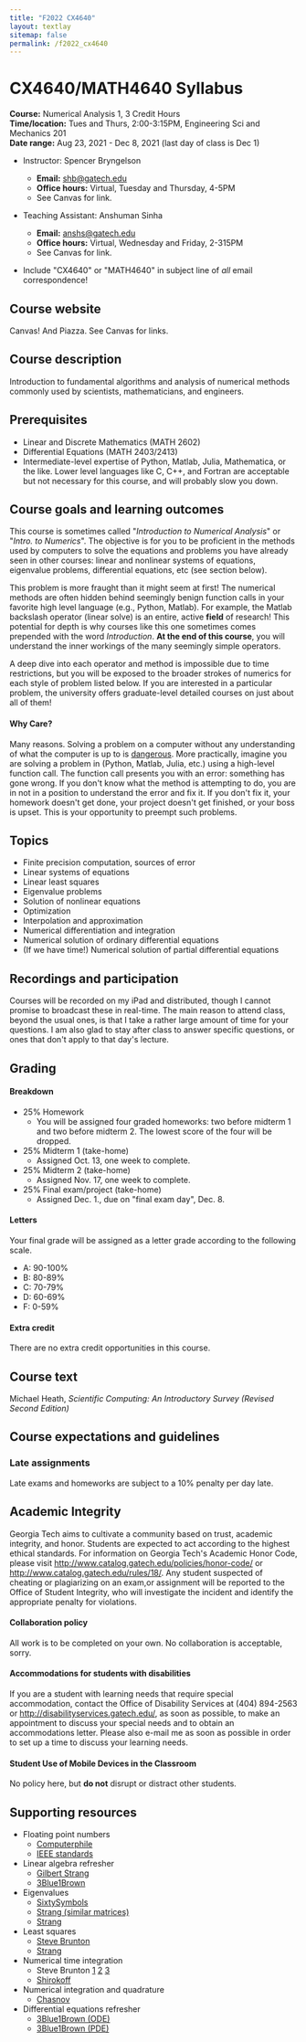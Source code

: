 ```yaml
---
title: "F2022 CX4640"
layout: textlay
sitemap: false
permalink: /f2022_cx4640
---
```


# CX4640/MATH4640 Syllabus

__Course:__ Numerical Analysis 1, 3 Credit Hours  
__Time/location:__ Tues and Thurs, 2:00-3:15PM, Engineering Sci and Mechanics 201  
__Date range:__ Aug 23, 2021 - Dec 8, 2021 (last day of class is Dec 1)

* Instructor: Spencer Bryngelson 
	* **Email:** shb@gatech.edu
  * **Office hours:** Virtual, Tuesday and Thursday, 4-5PM
  * See Canvas for link.

* Teaching Assistant: Anshuman Sinha
	* **Email:** anshs@gatech.edu
  * **Office hours:** Virtual, Wednesday and Friday, 2-315PM
  * See Canvas for link.

* Include "CX4640" or "MATH4640" in subject line of _all_ email correspondence!

## Course website

Canvas! And Piazza. See Canvas for links.

## Course description

Introduction to fundamental algorithms and analysis of numerical methods commonly used by scientists, mathematicians, and engineers. 

## Prerequisites

* Linear and Discrete Mathematics (MATH 2602) 
* Differential Equations (MATH 2403/2413)
* Intermediate-level expertise of Python, Matlab, Julia, Mathematica, or the like.
Lower level languages like C, C++, and Fortran are acceptable but not necessary for this course, and will probably slow you down.

## Course goals and learning outcomes

This course is sometimes called "_Introduction to Numerical Analysis_" or "_Intro. to Numerics_". 
The objective is for you to be proficient in the methods used by computers to solve the equations and problems you have already seen in other courses: linear and nonlinear systems of equations, eigenvalue problems, differential equations, etc (see section below).

This problem is more fraught than it might seem at first!
The numerical methods are often hidden behind seemingly benign function calls in your favorite high level language (e.g., Python, Matlab).
For example, the Matlab backslash operator (linear solve) is an entire, active __field__ of research! 
This potential for depth is why courses like this one sometimes comes prepended with the word _Introduction_.
__At the end of this course__, you will understand the inner workings of the many seemingly simple operators.

A deep dive into each operator and method is impossible due to time restrictions, but you will be exposed to the broader strokes of numerics for each style of problem listed below.
If you are interested in a particular problem, the university offers graduate-level detailed courses on just about all of them!

#### Why Care?

Many reasons.
Solving a problem on a computer without any understanding of what the computer is up to is [dangerous](http://ta.twi.tudelft.nl/users/vuik/wi211/disasters.html).
More practically, imagine you are solving a problem in (Python, Matlab, Julia, etc.) using a high-level function call. 
The function call presents you with an error: something has gone wrong.
If you don't know what the method is attempting to do, you are in not in a position to understand the error and fix it.
If you don't fix it, your homework doesn't get done, your project doesn't get finished, or your boss is upset.
This is your opportunity to preempt such problems.

## Topics

* Finite precision computation, sources of error
* Linear systems of equations
* Linear least squares 
* Eigenvalue problems
* Solution of nonlinear equations
* Optimization
* Interpolation and approximation
* Numerical differentiation and integration
* Numerical solution of ordinary differential equations
* (If we have time!) Numerical solution of partial differential equations

## Recordings and participation

Courses will be recorded on my iPad and distributed, though I cannot promise to broadcast these in real-time.
The main reason to attend class, beyond the usual ones, is that I take a rather large amount of time for your questions. 
I am also glad to stay after class to answer specific questions, or ones that don't apply to that day's lecture.

## Grading

#### Breakdown 

* 25% Homework 
	* You will be assigned four graded homeworks: two before midterm 1 and two before midterm 2. 
	The lowest score of the four will be dropped.
* 25% Midterm 1 (take-home)
	* Assigned Oct. 13, one week to complete.
* 25% Midterm 2 (take-home)
	* Assigned Nov. 17, one week to complete.
* 25% Final exam/project (take-home)
	* Assigned Dec. 1., due on "final exam day", Dec. 8.

#### Letters

Your final grade will be assigned as a letter grade according to the following scale. 

* A: 90-100%
* B: 80-89%
* C: 70-79%
* D: 60-69%
* F: 0-59%

#### Extra credit

There are no extra credit opportunities in this course.

## Course text

Michael Heath, *Scientific Computing: An Introductory Survey (Revised Second Edition)* 

## Course expectations and guidelines

### Late assignments

Late exams and homeworks are subject to a 10% penalty per day late.

## Academic Integrity

Georgia Tech aims to cultivate a community based on trust, academic integrity, and honor.
Students are expected to act according to the highest ethical standards.
For information on Georgia Tech's Academic Honor Code, please visit http://www.catalog.gatech.edu/policies/honor-code/ or http://www.catalog.gatech.edu/rules/18/.
Any student suspected of cheating or plagiarizing on an exam,or assignment will be reported to the Office of Student Integrity, who will investigate the incident and identify the appropriate penalty for violations.

#### Collaboration policy

All work is to be completed on your own. No collaboration is acceptable, sorry.

#### Accommodations for students with disabilities

If you are a student with learning needs that require special accommodation, contact the Office of Disability Services at (404) 894-2563 or http://disabilityservices.gatech.edu/, as soon as possible, to make an appointment to discuss your special needs and to obtain an accommodations letter.
Please also e-mail me as soon as possible in order to set up a time to discuss your learning needs.

#### Student Use of Mobile Devices in the Classroom

No policy here, but __do not__ disrupt or distract other students.

## Supporting resources

* Floating point numbers
  - [Computerphile](https://www.youtube.com/watch?v=PZRI1IfStY0)
  * [IEEE standards](https://www.youtube.com/watch?v=RuKkePyo9zk)
* Linear algebra refresher 
  - [Gilbert Strang](https://www.youtube.com/playlist?list=PL49CF3715CB9EF31D)
  - [3Blue1Brown](https://www.youtube.com/playlist?list=PLZHQObOWTQDPD3MizzM2xVFitgF8hE_ab)
* Eigenvalues
  - [SixtySymbols](https://www.youtube.com/watch?v=PFDu9oVAE-g)
  * [Strang (similar matrices)](https://www.youtube.com/watch?v=LKMGo8G7-vk)
  - [Strang](https://www.youtube.com/watch?v=ZTNniGvY5IQ)
* Least squares
  - [Steve Brunton](https://www.youtube.com/watch?v=PjeOmOz9jSY)
  * [Strang](https://www.youtube.com/watch?v=ZUU57Q3CFOU)
* Numerical time integration
  - Steve Brunton 
    [1](https://www.youtube.com/watch?v=rdB9vN2YxKs)
    [2](https://www.youtube.com/watch?v=zdz1q4tJOmE)
    [3](https://www.youtube.com/watch?v=5CXhHx56COo)
  * [Shirokoff](https://www.youtube.com/watch?v=X5-ucBtneVM)
* Numerical integration and quadrature
  * [Chasnov](https://www.youtube.com/watch?v=w2xjlPwYock)
* Differential equations refresher
  * [3Blue1Brown (ODE)](https://youtu.be/p_di4Zn4wz4)
  * [3Blue1Brown (PDE)](https://youtu.be/ly4S0oi3Yz8)


